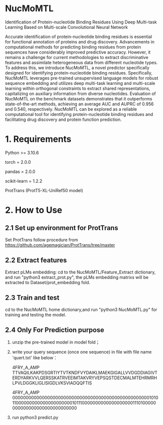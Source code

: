 # NucMoMTL
Identification of Protein-nucleotide Binding Residues Using Deep Multi-task Learning Based on Multi-scale Convolutional Neural Network

Accurate identification of protein-nucleotide binding residues is essential for functional annotation of proteins and drug discovery. Advancements in computational methods for predicting binding residues from protein sequences have considerably improved predictive accuracy. However, it remains a challenge for current methodologies to extract discriminative features and assimilate heterogeneous data from different nucleotide types. To address this, we introduce NucMoMTL, a novel predictor specifically designed for identifying protein-nucleotide binding residues. Specifically, NucMoMTL leverages pre-trained unsupervised language models for robust sequence embedding and utilizes deep multi-task learning and multi-scale learning within orthogonal constraints to extract shared representations, capitalizing on auxiliary information from diverse nucleotides. Evaluation of NucMoMTL on the benchmark datasets demonstrates that it outperforms state-of-the-art methods, achieving an average AUC and AUPRC of 0.956 and 0.540, respectively. NucMoMTL can be explored as a reliable computational tool for identifying protein-nucleotide binding residues and facilitating drug discovery and protein function prediction. 

# 1. Requirements
Python >= 3.10.6

torch = 2.0.0

pandas = 2.0.0

scikit-learn = 1.2.2

ProtTrans (ProtT5-XL-UniRef50 model)

# 2. How to Use
## 2.1 Set up environment for ProtTrans
Set ProtTrans follow procedure from https://github.com/agemagician/ProtTrans/tree/master
## 2.2 Extract features
Extract pLMs embedding: cd to the NucMoMTL/Feature_Extract dictionary, 
and run "python3 extract_prot.py", the pLMs embedding matrixs will be extracted to Dataset/prot_embedding fold.
## 2.3 Train and test
cd to the NucMoMTL home dictionary,and run "python3 NucMoMTL.py" for training and testing the model.

## 2.4 Only For Prediction purpose
1. unzip the pre-trained model in model fold；
2. write your query sequence (once one sequence) in file with file name 'quert.txt' like below：
   
   4FRY_A_AMP TTVAQILKAKPDSGRTIYTVTKNDFVYDAIKLMAEKGIGALLVVDGDDIAGIVTERDYARKVVLQERSSKATRVEEIMTAKVRYVEPSQSTDECMALMTEHRMRHLPVLDGGKLIGLISIGDLVKSVIADQQFTIS

   4FRY_A_AMP 0000000000000000000000000000000000000000000000000001010110000000000000000000001011100000000000000000001110100000000000000000000000000000
4. run python3 predict.py
    
